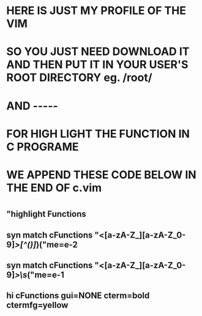 #
#		HERE IS JUST MY PROFILE OF THE VIM
#
#		SO YOU JUST NEED DOWNLOAD IT AND THEN PUT IT IN YOUR USER'S ROOT DIRECTORY eg.  /root/
#
#		AND  -----
#				FOR HIGH LIGHT THE FUNCTION IN C PROGRAME
#							WE APPEND THESE CODE BELOW IN THE END OF c.vim  
#
#
##		"highlight Functions
##		syn match cFunctions "\<[a-zA-Z_][a-zA-Z_0-9]*\>[^()]*)("me=e-2
##		syn match cFunctions "\<[a-zA-Z_][a-zA-Z_0-9]*\>\s*("me=e-1
##		hi cFunctions gui=NONE cterm=bold  ctermfg=yellow
#

